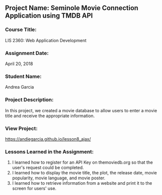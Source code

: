 ## Project Name:  Seminole Movie Connection Application using TMDB API

### Course Title:
LIS 2360:  Web Application Development

### Assignment Date:  
April 20, 2018

### Student Name:  
Andrea Garcia

### Project Description:
In this project, we created a movie database to allow users to enter a movie title and receive the appropriate information.

### View Project:
https://andiegarcia.github.io/lesson8_ajax/

### Lessons Learned in the Assignment:
1. I learned how to register for an API Key on themoviedb.org so that the user's request could be completed.
2. I learned how to display the movie title, the plot, the release date, movie popularity, movie language, and movie poster.
3. I learned how to retrieve information from a website and print it to the screen for users' use.
